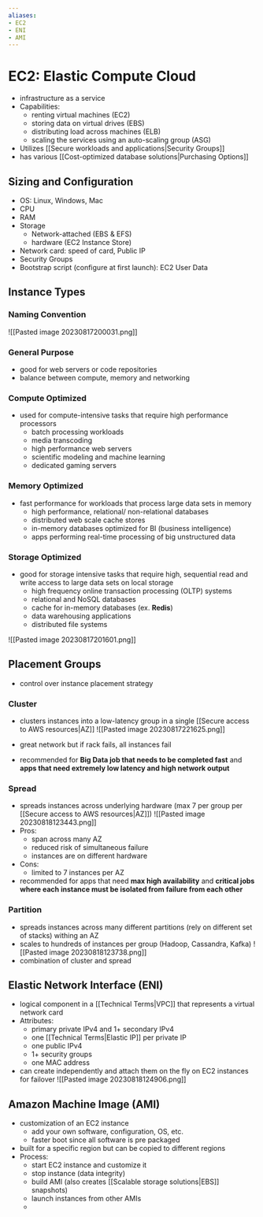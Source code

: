 ```yaml
---
aliases:
- EC2
- ENI
- AMI
---
```

# EC2: Elastic Compute Cloud
- infrastructure as a service
- Capabilities:
	- renting virtual machines (EC2)
	- storing data on virtual drives (EBS)
	- distributing load across machines (ELB)
	- scaling the services using an auto-scaling group (ASG)
- Utilizes [[Secure workloads and applications|Security Groups]]
- has various [[Cost-optimized database solutions|Purchasing Options]]

## Sizing and Configuration
- OS: Linux, Windows, Mac
- CPU
- RAM
- Storage
	- Network-attached (EBS & EFS)
	- hardware (EC2 Instance Store)
- Network card: speed of card, Public IP
- Security Groups
- Bootstrap script (configure at first launch): EC2 User Data
## Instance Types
### Naming Convention
![[Pasted image 20230817200031.png]]
### General Purpose
- good for web servers or code repositories
- balance between compute, memory and networking
### Compute Optimized
- used for compute-intensive tasks that require high performance processors
	- batch processing workloads
	- media transcoding
	- high performance web servers
	- scientific modeling and machine learning
	- dedicated gaming servers
### Memory Optimized
- fast performance for workloads that process large data sets in memory
	- high performance, relational/ non-relational databases
	- distributed web scale cache stores
	- in-memory databases optimized for BI (business intelligence)
	- apps performing real-time processing of big unstructured data
### Storage Optimized
- good for storage intensive tasks that require high, sequential read and write access to large data sets on local storage
	- high frequency online transaction processing (OLTP) systems
	- relational and NoSQL databases
	- cache for in-memory databases (ex. **Redis**)
	- data warehousing applications
	- distributed file systems

![[Pasted image 20230817201601.png]]

## Placement Groups
- control over instance placement strategy
### Cluster
- clusters instances into a low-latency group in a single [[Secure access to AWS resources|AZ]]
![[Pasted image 20230817221625.png]]

- great network but if rack fails, all instances fail
- recommended for **Big Data job that needs to be completed fast** and **apps that need extremely low latency and high network output**
### Spread
- spreads instances across underlying hardware (max 7 per group per [[Secure access to AWS resources|AZ]])
![[Pasted image 20230818123443.png]]
- Pros:
	- span across many AZ
	- reduced risk of simultaneous failure
	- instances are on different hardware
- Cons:
	- limited to 7 instances per AZ
- recommended for apps that need **max high availability** and **critical jobs where each instance must be isolated from failure from each other**
### Partition
- spreads instances across many different partitions (rely on different set of stacks) withing an AZ
- scales to hundreds of instances per group (Hadoop, Cassandra, Kafka)
![[Pasted image 20230818123738.png]]
- combination of cluster and spread

## Elastic Network Interface (ENI)
- logical component in a [[Technical Terms|VPC]] that represents a virtual network card
- Attributes:
	- primary private IPv4 and 1+ secondary IPv4
	- one [[Technical Terms|Elastic IP]] per private IP
	- one public IPv4
	- 1+ security groups
	- one MAC address
- can create independently and attach them on the fly on EC2 instances for failover
![[Pasted image 20230818124906.png]]


## Amazon Machine Image (AMI)
- customization of an EC2 instance
	- add your own software, configuration, OS, etc.
	- faster boot since all software is pre packaged
- built for a specific region but can be copied to different regions
- Process:
	- start EC2 instance and customize it
	- stop instance (data integrity)
	- build AMI (also creates [[Scalable storage solutions|EBS]] snapshots)
	- launch instances from other AMIs
	- 